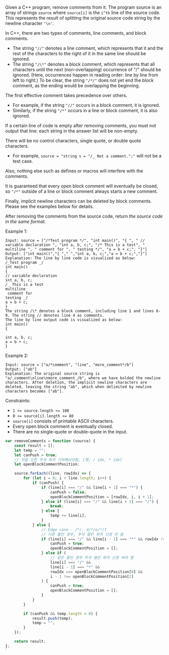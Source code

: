 Given a C++ program, remove comments from it. The program source is an array of strings `source` where `source[i]` is the `i^th` line of the source code. This represents the result of splitting the original source code string by the newline character `'\n'`.

In C++, there are two types of comments, line comments, and block comments.

-   The string `"//"` denotes a line comment, which represents that it and the rest of the characters to the right of it in the same line should be ignored.
-   The string `"/\*"` denotes a block comment, which represents that all characters until the next (non-overlapping) occurrence of "/" should be ignored. (Here, occurrences happen in reading order: line by line from left to right.) To be clear, the string `"/*/"` does not yet end the block comment, as the ending would be overlapping the beginning.

The first effective comment takes precedence over others.

-   For example, if the string `"//"` occurs in a block comment, it is ignored.
-   Similarly, if the string `"/*"` occurs in a line or block comment, it is also ignored.

If a certain line of code is empty after removing comments, you must not output that line: each string in the answer list will be non-empty.

There will be no control characters, single quote, or double quote characters.

-   For example, `source = "string s = "/_ Not a comment.";"` will not be a test case.

Also, nothing else such as defines or macros will interfere with the comments.

It is guaranteed that every open block comment will eventually be closed, so `"/*"` outside of a line or block comment always starts a new comment.

Finally, implicit newline characters can be deleted by block comments. Please see the examples below for details.

After removing the comments from the source code, return _the source code in the same format._

Example 1:

```
Input: source = ["/*Test program */", "int main()", "{ ", " // variable declaration ", "int a, b, c;", "/* This is a test", " multiline ", " comment for ", " testing */", "a = b + c;", "}"]
Output: ["int main()","{ "," ","int a, b, c;","a = b + c;","}"]
Explanation: The line by line code is visualized as below:
/_Test program _/
int main()
{
// variable declaration
int a, b, c;
/_ This is a test
multiline
 comment for
testing _/
a = b + c;
}
The string /\* denotes a block comment, including line 1 and lines 6-9. The string // denotes line 4 as comments.
The line by line output code is visualized as below:
int main()
{

int a, b, c;
a = b + c;
}
```

Example 2:

```
Input: source = ["a/*comment", "line", "more_comment*/b"]
Output: ["ab"]
Explanation: The original source string is "a/_comment\nline\nmore_comment_/b", where we have bolded the newline characters. After deletion, the implicit newline characters are deleted, leaving the string "ab", which when delimited by newline characters becomes ["ab"].
```

Constraints:

-   `1 <= source.length <= 100`
-   `0 <= source[i].length <= 80`
-   `source[i]` consists of printable ASCII characters.
-   Every open block comment is eventually closed.
-   There are no single-quote or double-quote in the input.

```js
var removeComments = function (source) {
    const result = [];
    let temp = "";
    let canPush = true;
    // 처음 오픈 주석 위치 기억해놔야됨, [행, / idx, * idx]
    let openBlockCommentPosition;

    source.forEach((line, rowIdx) => {
        for (let i = 0; i < line.length; i++) {
            if (canPush) {
                if (line[i] === "/" && line[i + 1] === "*") {
                    canPush = false;
                    openBlockCommentPosition = [rowIdx, i, i + 1];
                } else if (line[i] === "/" && line[i + 1] === "/") {
                    break;
                } else {
                    temp += line[i];
                }
            } else {
                // Edge case - /*/, d/*/e/*/f
                // 다른 줄인 경우, 주석 열린 위치 신경 안 씀
                if (line[i] === "/" && line[i - 1] === "*" && rowIdx !== openBlockCommentPosition[0]) {
                    canPush = true;
                    openBlockCommentPosition = [];
                } else if (
                    // 같은 줄인 경우 주석 열린 위치 신경 써야 함
                    line[i] === "/" &&
                    line[i - 1] === "*" &&
                    rowIdx === openBlockCommentPosition[0] &&
                    i - 1 !== openBlockCommentPosition[2]
                ) {
                    canPush = true;
                    openBlockCommentPosition = [];
                }
            }
        }

        if (canPush && temp.length > 0) {
            result.push(temp);
            temp = "";
        }
    });

    return result;
};
`
```
